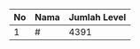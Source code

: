 | No | Nama            | Jumlah Level |
|----|-----------------|--------------|
| 1  | #    |    4391        |
